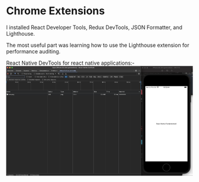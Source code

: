 # Chrome Extensions

I installed React Developer Tools, Redux DevTools, JSON Formatter, and Lighthouse.

The most useful part was learning how to use the Lighthouse extension for performance auditing.

React Native DevTools for react native applications:-
![alt text](image.png)
